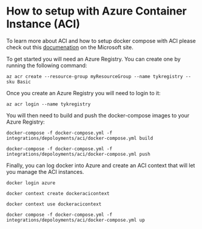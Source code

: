 # How to setup with Azure Container Instance (ACI)
To learn more about ACI and how to setup docker compose with ACI please check out this [documenation](https://docs.microsoft.com/en-us/azure/container-instances/tutorial-docker-compose) on the Microsoft site.

To get started you will need an Azure Registry. You can create one by running the following command:

```az acr create --resource-group myResourceGroup --name tykregistry --sku Basic```

Once you create an Azure Registry you will need to login to it:

```az acr login --name tykregistry```

You will then need to build and push the docker-compose images to your Azure Registry:

```docker-compose -f docker-compose.yml -f integrations/depoloyments/aci/docker-compose.yml build```

```docker-compose -f docker-compose.yml -f integrations/depoloyments/aci/docker-compose.yml push```

Finally, you can log docker into Azure and create an ACI context that will let you manage the ACI instances.

```docker login azure```

```docker context create dockeracicontext```

```docker context use dockeracicontext```

```docker compose -f docker-compose.yml -f integrations/depoloyments/aci/docker-compose.yml up```
